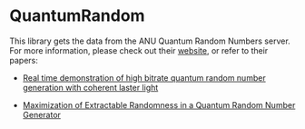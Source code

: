 # QuantumRandom

This library gets the data from the ANU Quantum Random Numbers server.
For more information, please check out their [website](http://qrng.anu.edu.au/index.php), or refer
to their papers:

- [Real time demonstration of high bitrate quantum random number generation with coherent laster
  light](https://aip.scitation.org/doi/10.1063/1.3597793)

- [Maximization of Extractable Randomness in a Quantum Random Number
  Generator](https://journals.aps.org/prapplied/abstract/10.1103/PhysRevApplied.3.054004)


